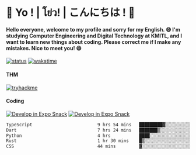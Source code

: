 # 👋 Yo ! | โย่ว! | こんにちは ! 👋

<h4>Hello everyone, welcome to my profile and sorry for my English. 😅
I'm studying Computer Engineering and Digital Technology at KMITL, and I want to learn new things about coding. Please correct me if I make any mistakes. Nice to meet you! 😄</h4>

[![status](https://img.shields.io/badge/Freelance-Unavailable-red)](https://whyzotee.vercel.app)
[![wakatime](https://wakatime.com/badge/user/3ff4daa0-dc37-4cca-9446-11cce239b396.svg)](https://wakatime.com/@3ff4daa0-dc37-4cca-9446-11cce239b396)

#### THM
[![tryhackme](https://tryhackme-badges.s3.amazonaws.com/whyzotee.png)](https://tryhackme.com/p/whyzotee)

#### Coding
[![Develop in Expo Snack](https://img.shields.io/badge/Flutter-119EFF.svg?style=for-the-badge&logo=flutter&labelColor=FFF&logoColor=119EFF)](https://flutter.dev/)
[![Develop in Expo Snack](https://img.shields.io/badge/Expo-000.svg?style=for-the-badge&logo=EXPO&labelColor=FFF&logoColor=000)](https://expo.dev/)

<!--START_SECTION:waka-->

```txt
TypeScript                         9 hrs 54 mins   █████████▓░░░░░░░░░░░░░░░   38.99 %
Dart                               7 hrs 24 mins   ███████▒░░░░░░░░░░░░░░░░░   29.10 %
Python                             4 hrs           ████░░░░░░░░░░░░░░░░░░░░░   15.78 %
Rust                               1 hr 30 mins    █▒░░░░░░░░░░░░░░░░░░░░░░░   05.90 %
CSS                                44 mins         ▓░░░░░░░░░░░░░░░░░░░░░░░░   02.89 %
```

<!--END_SECTION:waka-->
